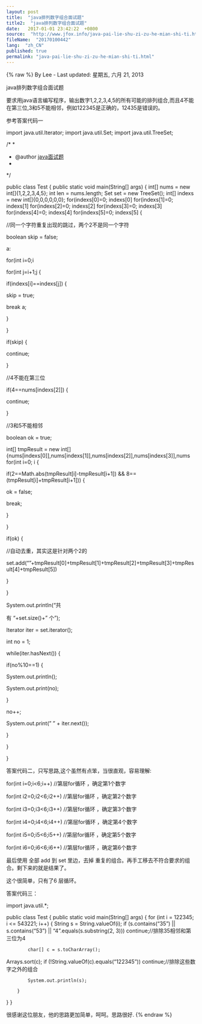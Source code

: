 ```yaml
---
layout: post
title:  "java排列数字组合面试题"
title2:  "java排列数字组合面试题"
date:   2017-01-01 23:42:22  +0800
source:  "http://www.jfox.info/java-pai-lie-shu-zi-zu-he-mian-shi-ti.html"
fileName:  "20170100442"
lang:  "zh_CN"
published: true
permalink: "java-pai-lie-shu-zi-zu-he-mian-shi-ti.html"
---
```

{% raw %}
By Lee - Last updated: 星期五, 六月 21, 2013

java排列数字组合面试题

要求用java语言编写程序，输出数字1,2,2,3,4,5的所有可能的排列组合,而且4不能在第三位,3和5不能相邻，例如122345是正确的，12435是错误的。

参考答案代码一

import java.util.Iterator;
import java.util.Set;
import java.util.TreeSet;

/*
*
* @author [java面试题](http://www.jfox.info/go.php?url=http://www.jfox.info/)
*
*/

public class Test
{
public static void main(String[] args)
{
int[] nums = new int[]{1,2,2,3,4,5};
int len = nums.length;
Set set = new TreeSet();
int[] indexs = new int[]{0,0,0,0,0,0};
for(indexs[0]=0; indexs[0] for(indexs[1]=0; indexs[1] for(indexs[2]=0; indexs[2] for(indexs[3]=0; indexs[3] for(indexs[4]=0; indexs[4] for(indexs[5]=0; indexs[5] {

//同一个字符重复出现的跳过，两个2不是同一个字符

boolean skip = false;

a:

for(int i=0;i

for(int j=i+1;j {

if(indexs[i]==indexs[j])
{

skip = true;

break a;

}

}

if(skip)
{

continue;

}

//4不能在第三位

if(4==nums[indexs[2]])
{

continue;

}

//3和5不能相邻

boolean ok = true;

int[] tmpResult = new int[]{nums[indexs[0]],nums[indexs[1]],nums[indexs[2]],nums[indexs[3]],nums
for(int i=0; i {

if(2==Math.abs(tmpResult[i]-tmpResult[i+1]) && 8==(tmpResult[i]+tmpResult[i+1]))
{

ok = false;

break;

}

}

if(ok)
{

//自动去重，其实这是针对两个2的

set.add(“”+tmpResult[0]+tmpResult[1]+tmpResult[2]+tmpResult[3]+tmpResult[4]+tmpResult[5])

}

}

System.out.println(“共

有 “+set.size()+” 个”);

Iterator iter = set.iterator();

int no = 1;

while(iter.hasNext())
{

if(no%10==1)
{

System.out.println();

System.out.print(no);

}

no++;

System.out.print(” ” + iter.next());

}

}

}

答案代码二，只写思路,这个虽然有点笨，当很直观，容易理解:

for(int i=0;i<6;i++) //第层for循环 ，确定第1个数字

for(int i2=0;i2<6;i2++) //第层for循环 ，确定第2个数字

for(int i3=0;i3<6;i3++) //第层for循环 ，确定第3个数字

for(int i4=0;i4<6;i4++) //第层for循环 ，确定第4个数字

for(int i5=0;i5<6;i5++) //第层for循环 ，确定第5个数字

for(int i6=0;i6<6;i6++) //第层for循环 ，确定第6个数字

最后使用 全部 add 到 set 里边，去掉 重复的组合。再手工移去不符合要求的组合。剩下来的就是结果了。

这个很简单，只有了6 层循环。

答案代码三：

import java.util.*;

public class Test {
public static void main(String[] args) {
for (int i = 122345; i <= 543221; i++) {
String s = String.valueOf(i);
if (s.contains(“35”) || s.contains(“53”) || “4”.equals(s.substring(2, 3))) continue;//排除35相邻和第三位为4

            char[] c = s.toCharArray();
Arrays.sort(c);
if (!String.valueOf(c).equals(“122345”)) continue;//排除这些数字之外的组合

            System.out.println(s);

        }
}
}

很感谢这位朋友，他的思路更加简单，呵呵。思路很好.
{% endraw %}
